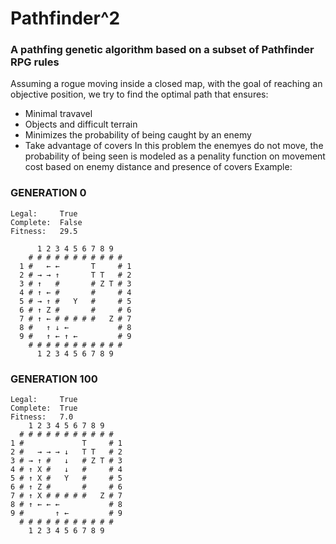 # Pathfinder^2
### A pathfing genetic algorithm based on a subset of Pathfinder RPG rules

Assuming a rogue moving inside a closed map, with the goal of reaching an objective position, we try to find the optimal path that ensures:
- Minimal travavel
- Objects and difficult terrain
- Minimizes the probability of being caught by an enemy
- Take advantage of covers
In this problem the enemyes do not move, the probability of being seen is modeled as a penality function on movement cost based on enemy distance and presence of covers
Example:  
### GENERATION 0
```
Legal:     True
Complete:  False
Fitness:   29.5

      1 2 3 4 5 6 7 8 9
    # # # # # # # # # # #
  1 #   ← ←       T     # 1
  2 # → → ↑       T T   # 2
  3 # ↑   #       # Z T # 3
  4 # ↑ ← #       #     # 4
  5 # → ↑ #   Y   #     # 5
  6 # ↑ Z #       #     # 6
  7 # ↑ ← # # # # #   Z # 7
  8 #   ↑ ↓ ←           # 8
  9 #   ↑ ← ↑ ←         # 9
    # # # # # # # # # # #
      1 2 3 4 5 6 7 8 9
```
### GENERATION 100
```
Legal:     True
Complete:  True
Fitness:   7.0
    1 2 3 4 5 6 7 8 9
  # # # # # # # # # # #
1 #             T     # 1
2 #   → → → ↓   T T   # 2
3 # → ↑ #   ↓   # Z T # 3
4 # ↑ X #   ↓   #     # 4
5 # ↑ X #   Y   #     # 5
6 # ↑ Z #       #     # 6
7 # ↑ X # # # # #   Z # 7
8 # ↑ ← ← ←           # 8
9 #       ↑ ←         # 9
  # # # # # # # # # # #
    1 2 3 4 5 6 7 8 9
```
